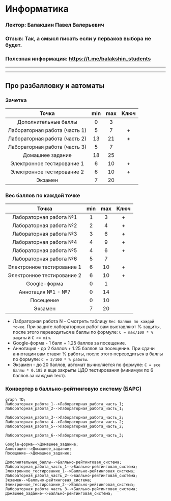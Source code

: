 # Информатика 
### Лектор: Балакшин Павел Валерьевич
### Отзыв: Так, а смысл писать если у перваков выбора не будет.
### Полезная информация: https://t.me/balakshin_students
-------------------------

-------------------------

## Про разбалловку и автоматы
### Зачетка
Точка | min | max | Ключ |
| :---: | :---: | :---: | :---: |
Дополнительные баллы | 0 | 3 |  
Лабораторная работа (часть 1) | 5 | 7 | + |
Лабораторная работа (часть 2) | 13 | 21 | + |
Лабораторная работа (часть 3) | 5 | 7 |  |
Домашнее задание | 18 | 25 |
Электронное тестирование 1 | 6 | 10 | +
Электронное тестирование 2 | 6 | 10 | +
Экзамен | 7 | 20 |

### Вес баллов по каждой точке
Точка | min | max | Ключ |
| :---: | :---: | :---: | :---: |
Лабораторная работа №1 | 1 | 3 | + |
Лабораторная работа №2 | 2 | 4 | + |
Лабораторная работа №3 | 3 | 6 | + |
Лабораторная работа №4 | 4 | 9 | + |
Лабораторная работа №5 | 4 | 6 | + |
Лабораторная работа №6 | 5 | 7 |
Электронное тестирование 1 | 6 | 10 | + |
Электронное тестирование 2 | 6 | 10 | + |
Google-форма | 0 | 1 |
Аннотация №1 - №7 | 0 | 14 |
Посещение | 0 | 10 |
Экзамен | 7 | 20 |
* Лабраторная работа N - Смотреть таблицу `Вес баллов по каждой точке`. При защите лабораторных работ вам выставляют % защиты, после этого переводиться в баллы по формуле: `C = max/100 * % защиты` и `C >= min`.
* Google-форма - 1 балл + 1.25 баллов за посещение.
* Аннотация - до 2 баллов + 1.25 баллов за посещение. При сдачи аннотации вам ставят % работы, после этого переводиться в баллы по формуле: `C = 2/100 * % работы`. 
* Экзамен - до 20 баллов, автомат вычисляется по формуле: `C = все баллы * 0.185` и еще закрыты ЦДО тестирования (минимум по 6 баллов за каждый тест).  

### Конвертер в балльно-рейтинговую систему (БАРС)
```mermaid
graph TD;
Лабораторная_работа_1-->Лабораторная_работа_часть_1;
Лабораторная_работа_2-->Лабораторная_работа_часть_1;

Лабораторная_работа_3-->Лабораторная_работа_часть_2;
Лабораторная_работа_4-->Лабораторная_работа_часть_2;
Лабораторная_работа_5-->Лабораторная_работа_часть_2;

Лабораторная_работа_6-->Лабораторная_работа_часть_3;

Google-форма-->Домашнее_задание;
Аннотация-->Домашнее_задание;
Посещение-->Домашнее_задание;

Дополнительные_баллы-->Балльно-рейтинговая_система;
Лабораторная_работа_часть_1-->Балльно-рейтинговая_система;
Электронное_тестирование_1-->Балльно-рейтинговая_система;
Лабораторная_работа_часть_2-->Балльно-рейтинговая_система;
Экзамен-->Балльно-рейтинговая_система;
Электронное_тестирование_2-->Балльно-рейтинговая_система;
Лабораторная_работа_часть_3-->Балльно-рейтинговая_система;
Домашнее_задание-->Балльно-рейтинговая_система;
```

